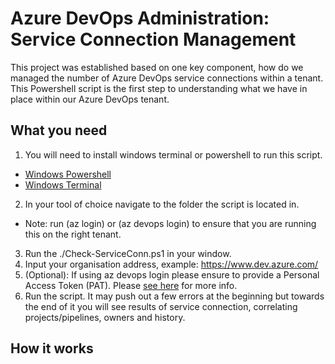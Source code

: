 # Azure DevOps Administration: Service Connection Management
This project was established based on one key component, how do we managed the number of Azure DevOps service connections within a tenant. This Powershell script is the first step to understanding what we have in place within our Azure DevOps tenant.

## What you need
1. You will need to install windows terminal or powershell to run this script. 
- [Windows Powershell](https://docs.microsoft.com/en-us/powershell/scripting/install/installing-powershell-on-windows?view=powershell-7.2)
- [Windows Terminal](https://apps.microsoft.com/store/detail/windows-terminal/9N0DX20HK701?hl=en-us&gl=US)

2. In your tool of choice navigate to the folder the script is located in. 
- Note: run (az login) or (az devops login) to ensure that you are running this on the right tenant. 

3. Run the ./Check-ServiceConn.ps1 in your window. 
4. Input your organisation address, example: https://www.dev.azure.com/<MyOrgName>
5. (Optional): If using az devops login please ensure to provide a Personal Access Token (PAT). Please [see here](https://docs.microsoft.com/en-us/azure/devops/organizations/accounts/use-personal-access-tokens-to-authenticate?view=azure-devops&tabs=Windows) for more info. 
6. Run the script. It may push out a few errors at the beginning but towards the end of it you will see results of service connection, correlating projects/pipelines, owners and history. 



## How it works
